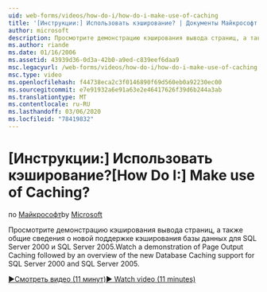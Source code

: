 ```yaml
---
uid: web-forms/videos/how-do-i/how-do-i-make-use-of-caching
title: '[Инструкции:] Использовать кэширование? | Документы Майкрософт'
author: microsoft
description: Просмотрите демонстрацию кэширования вывода страниц, а также общие сведения о новой поддержке кэширования базы данных для SQL Server 2000 и SQL Server 2005.
ms.author: riande
ms.date: 01/16/2006
ms.assetid: 43939d36-0d3a-42b0-a9ed-c839eef6daa9
msc.legacyurl: /web-forms/videos/how-do-i/how-do-i-make-use-of-caching
msc.type: video
ms.openlocfilehash: f44738eca2c3f0146890f69d560eb0a92230ec00
ms.sourcegitcommit: e7e91932a6e91a63e2e46417626f39d6b244a3ab
ms.translationtype: MT
ms.contentlocale: ru-RU
ms.lasthandoff: 03/06/2020
ms.locfileid: "78419832"
---
```

# <a name="how-do-i-make-use-of-caching"></a><span data-ttu-id="cce3d-104">[Инструкции:] Использовать кэширование?</span><span class="sxs-lookup"><span data-stu-id="cce3d-104">[How Do I:] Make use of Caching?</span></span>

<span data-ttu-id="cce3d-105">по [Майкрософт](https://github.com/microsoft)</span><span class="sxs-lookup"><span data-stu-id="cce3d-105">by [Microsoft](https://github.com/microsoft)</span></span>

<span data-ttu-id="cce3d-106">Просмотрите демонстрацию кэширования вывода страниц, а также общие сведения о новой поддержке кэширования базы данных для SQL Server 2000 и SQL Server 2005.</span><span class="sxs-lookup"><span data-stu-id="cce3d-106">Watch a demonstration of Page Output Caching followed by an overview of the new Database Caching support for SQL Server 2000 and SQL Server 2005.</span></span>

[<span data-ttu-id="cce3d-107">&#9654;Смотреть видео (11 минут)</span><span class="sxs-lookup"><span data-stu-id="cce3d-107">&#9654; Watch video (11 minutes)</span></span>](https://channel9.msdn.com/Blogs/ASP-NET-Site-Videos/how-do-i-make-use-of-caching)
